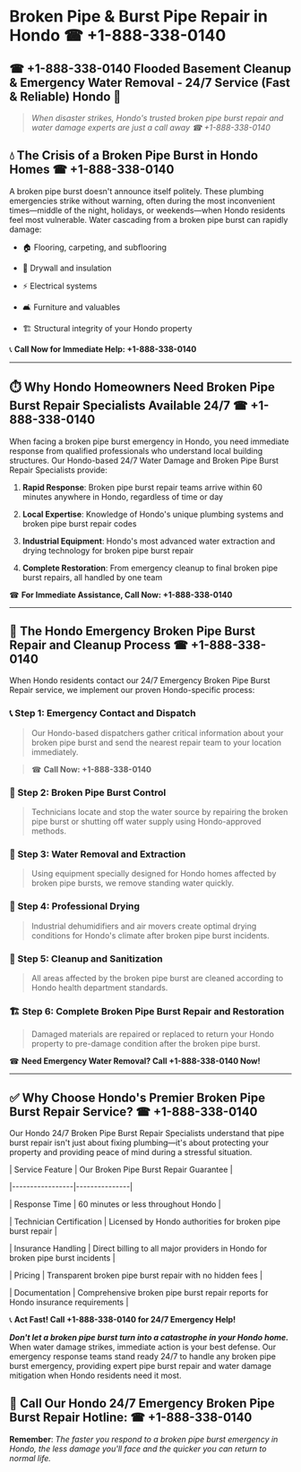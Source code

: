 # Broken Pipe & Burst Pipe Repair in Hondo ☎ +1-888-338-0140  
## ☎ +1-888-338-0140 Flooded Basement Cleanup & Emergency Water Removal - 24/7 Service (Fast & Reliable) Hondo 🚨  

> *When disaster strikes, Hondo's trusted broken pipe burst repair and water damage experts are just a call away ☎ +1-888-338-0140*  

## 💧 The Crisis of a Broken Pipe Burst in Hondo Homes ☎ +1-888-338-0140  

A broken pipe burst doesn't announce itself politely. These plumbing emergencies strike without warning, often during the most inconvenient times—middle of the night, holidays, or weekends—when Hondo residents feel most vulnerable. Water cascading from a broken pipe burst can rapidly damage:  

* 🏠 Flooring, carpeting, and subflooring  
* 🧱 Drywall and insulation  
* ⚡ Electrical systems  
* 🛋️ Furniture and valuables  
* 🏗️ Structural integrity of your Hondo property  

📞 **Call Now for Immediate Help: +1-888-338-0140**  

---  

## ⏱️ Why Hondo Homeowners Need Broken Pipe Burst Repair Specialists Available 24/7 ☎ +1-888-338-0140  

When facing a broken pipe burst emergency in Hondo, you need immediate response from qualified professionals who understand local building structures. Our Hondo-based 24/7 Water Damage and Broken Pipe Burst Repair Specialists provide:  

1. **Rapid Response**: Broken pipe burst repair teams arrive within 60 minutes anywhere in Hondo, regardless of time or day  
2. **Local Expertise**: Knowledge of Hondo's unique plumbing systems and broken pipe burst repair codes  
3. **Industrial Equipment**: Hondo's most advanced water extraction and drying technology for broken pipe burst repair  
4. **Complete Restoration**: From emergency cleanup to final broken pipe burst repairs, all handled by one team  

☎ **For Immediate Assistance, Call Now: +1-888-338-0140**  

---  

## 🔧 The Hondo Emergency Broken Pipe Burst Repair and Cleanup Process ☎ +1-888-338-0140  

When Hondo residents contact our 24/7 Emergency Broken Pipe Burst Repair service, we implement our proven Hondo-specific process:  

### 📞 Step 1: Emergency Contact and Dispatch  
> Our Hondo-based dispatchers gather critical information about your broken pipe burst and send the nearest repair team to your location immediately.  
> ☎ **Call Now: +1-888-338-0140**  

### 🚿 Step 2: Broken Pipe Burst Control  
> Technicians locate and stop the water source by repairing the broken pipe burst or shutting off water supply using Hondo-approved methods.  

### 🌊 Step 3: Water Removal and Extraction  
> Using equipment specially designed for Hondo homes affected by broken pipe bursts, we remove standing water quickly.  

### 💨 Step 4: Professional Drying  
> Industrial dehumidifiers and air movers create optimal drying conditions for Hondo's climate after broken pipe burst incidents.  

### 🧼 Step 5: Cleanup and Sanitization  
> All areas affected by the broken pipe burst are cleaned according to Hondo health department standards.  

### 🏗️ Step 6: Complete Broken Pipe Burst Repair and Restoration  
> Damaged materials are repaired or replaced to return your Hondo property to pre-damage condition after the broken pipe burst.  

☎ **Need Emergency Water Removal? Call +1-888-338-0140 Now!**  

---  

## ✅ Why Choose Hondo's Premier Broken Pipe Burst Repair Service? ☎ +1-888-338-0140  

Our Hondo 24/7 Broken Pipe Burst Repair Specialists understand that pipe burst repair isn't just about fixing plumbing—it's about protecting your property and providing peace of mind during a stressful situation.  

| Service Feature | Our Broken Pipe Burst Repair Guarantee |  
|-----------------|---------------|  
| Response Time | 60 minutes or less throughout Hondo |  
| Technician Certification | Licensed by Hondo authorities for broken pipe burst repair |  
| Insurance Handling | Direct billing to all major providers in Hondo for broken pipe burst incidents |  
| Pricing | Transparent broken pipe burst repair with no hidden fees |  
| Documentation | Comprehensive broken pipe burst repair reports for Hondo insurance requirements |  

📞 **Act Fast! Call +1-888-338-0140 for 24/7 Emergency Help!**  

***Don't let a broken pipe burst turn into a catastrophe in your Hondo home.*** When water damage strikes, immediate action is your best defense. Our emergency response teams stand ready 24/7 to handle any broken pipe burst emergency, providing expert pipe burst repair and water damage mitigation when Hondo residents need it most.  

## 📱 Call Our Hondo 24/7 Emergency Broken Pipe Burst Repair Hotline: ☎ +1-888-338-0140  

**Remember**: *The faster you respond to a broken pipe burst emergency in Hondo, the less damage you'll face and the quicker you can return to normal life.*